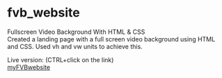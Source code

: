 # fvb_website
Fullscreen Video Background With HTML &amp; CSS  
Created a landing page with a full screen video background using HTML and CSS. Used vh and vw units to achieve this.  

Live version: (CTRL+click on the link)  
<a href="https://emurillojr.github.io/fvb_website/" target="_blank">myFVBwebsite</a>

